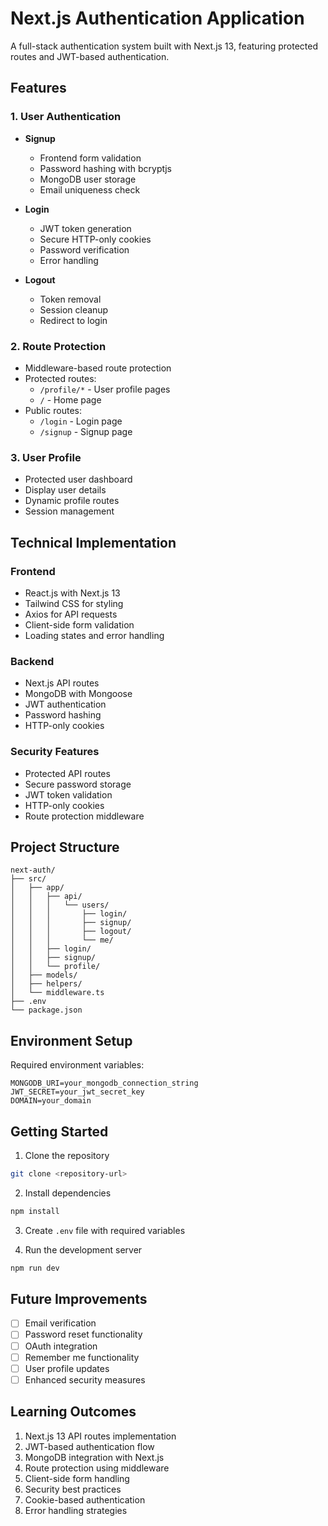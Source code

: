 # Next.js Authentication Application

A full-stack authentication system built with Next.js 13, featuring protected routes and JWT-based authentication.

## Features

### 1. User Authentication
- **Signup**
  - Frontend form validation
  - Password hashing with bcryptjs
  - MongoDB user storage
  - Email uniqueness check

- **Login**
  - JWT token generation
  - Secure HTTP-only cookies
  - Password verification
  - Error handling

- **Logout**
  - Token removal
  - Session cleanup
  - Redirect to login

### 2. Route Protection
- Middleware-based route protection
- Protected routes:
  - `/profile/*` - User profile pages
  - `/` - Home page
- Public routes:
  - `/login` - Login page
  - `/signup` - Signup page

### 3. User Profile
- Protected user dashboard
- Display user details
- Dynamic profile routes
- Session management

## Technical Implementation

### Frontend
- React.js with Next.js 13
- Tailwind CSS for styling
- Axios for API requests
- Client-side form validation
- Loading states and error handling

### Backend
- Next.js API routes
- MongoDB with Mongoose
- JWT authentication
- Password hashing
- HTTP-only cookies

### Security Features
- Protected API routes
- Secure password storage
- JWT token validation
- HTTP-only cookies
- Route protection middleware

## Project Structure
```
next-auth/
├── src/
│   ├── app/
│   │   ├── api/
│   │   │   └── users/
│   │   │       ├── login/
│   │   │       ├── signup/
│   │   │       ├── logout/
│   │   │       └── me/
│   │   ├── login/
│   │   ├── signup/
│   │   └── profile/
│   ├── models/
│   ├── helpers/
│   └── middleware.ts
├── .env
└── package.json
```

## Environment Setup
Required environment variables:
```
MONGODB_URI=your_mongodb_connection_string
JWT_SECRET=your_jwt_secret_key
DOMAIN=your_domain
```

## Getting Started

1. Clone the repository
```bash
git clone <repository-url>
```

2. Install dependencies
```bash
npm install
```

3. Create `.env` file with required variables

4. Run the development server
```bash
npm run dev
```

## Future Improvements
- [ ] Email verification
- [ ] Password reset functionality
- [ ] OAuth integration
- [ ] Remember me functionality
- [ ] User profile updates
- [ ] Enhanced security measures

## Learning Outcomes
1. Next.js 13 API routes implementation
2. JWT-based authentication flow
3. MongoDB integration with Next.js
4. Route protection using middleware
5. Client-side form handling
6. Security best practices
7. Cookie-based authentication
8. Error handling strategies